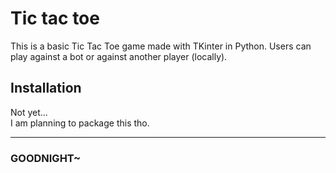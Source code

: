 # Tic tac toe
This is a basic Tic Tac Toe game made with TKinter in Python. Users can play against a bot or against another player (locally).   


## Installation  
Not yet...  
I am planning to package this tho.  

---
### GOODNIGHT~